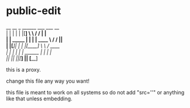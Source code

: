 # public-edit

 __         __   _  ______   ___    ___   __  <br>
|  |       |  | | |[______]  \  \  /  /  |  | <br>
|  | _____ |  | | | ____      \  \/  /   |__| <br>
|  |[_____]|  | | |[____]      \  \ /    ____ <br>
|  |       |  | | | ______      |  |    |    | <br>
|__|       |__| |_|[______]     |__|    [____] <br>

this is a proxy.

change this file any way you want!

this file is meant to work on all systems so do not add "src=''" or anything like that unless embedding.
